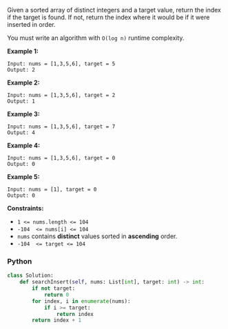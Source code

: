 
Given a sorted array of distinct integers and a target value, return the index if the target is found. If not, return the index where it would be if it were inserted in order.

You must write an algorithm with `O(log n)`  runtime complexity.

**Example 1:**
```
Input: nums = [1,3,5,6], target = 5
Output: 2
```

**Example 2:**
```
Input: nums = [1,3,5,6], target = 2
Output: 1
```

**Example 3:**
```
Input: nums = [1,3,5,6], target = 7
Output: 4
```

**Example 4:**
```
Input: nums = [1,3,5,6], target = 0
Output: 0
```

**Example 5:**
```
Input: nums = [1], target = 0
Output: 0
```

**Constraints:**

-   `1 <= nums.length <= 104`
-   `-104  <= nums[i] <= 104`
-   `nums`  contains  **distinct**  values sorted in  **ascending**  order.
-   `-104  <= target <= 104`


### Python
```python
class Solution:
    def searchInsert(self, nums: List[int], target: int) -> int:
        if not target:
            return 0
        for index, i in enumerate(nums):
            if i >= target:
                return index
        return index + 1
```